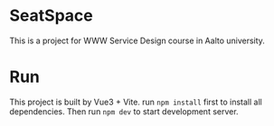# SeatSpace

This is a project for WWW Service Design course in Aalto university.

# Run

This project is built by Vue3 + Vite.
run `npm install` first to install all dependencies. Then run `npm dev` to start development server.
